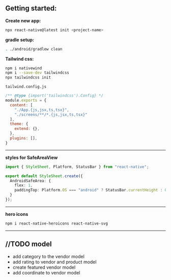 ## Getting started:

**Create new app:**
```bash
npx react-native@latest init <project-name>
```
**gradle setup:**
```bash
. ./android/gradlew clean
```
**Tailwind css:**
```bash
npm i nativewind
npm i --save-dev tailwindcss
npx tailwindcss init
```
`tailwind.config.js`
```js
/** @type {import('tailwindcss').Config} */
module.exports = {
  content: [
    "./App.{js,jsx,ts,tsx}",
    "./screens/**/*.{js,jsx,ts,tsx}"
  ],
  theme: {
    extend: {},
  },
  plugins: [],
}
```

---

**styles for SafeAreaView**
```ts
import { StyleSheet, Platform, StatusBar } from "react-native";

export default StyleSheet.create({
  AndroidSafeArea: {
    flex: 1,
    paddingTop: Platform.OS === "android" ? StatusBar.currentHeight : 0
  }
});
```

---

**hero icons**
```bash
npm i react-native-heroicons react-native-svg
```



---
## //TODO model
- add category to the vendor model
- add rating to vendor and product model
- create featured vendor model
- add coordinate to vendor model
